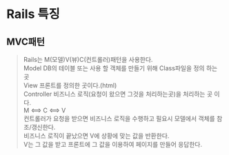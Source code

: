 # Rails 특징

## MVC패턴

> Rails는 M(모델)V(뷰)C(컨트롤러)패턴을 사용한다.  
> Model DB의 테이블 또는 사용 할 객체를 만들기 위해 Class파일을 정의 하는 곳  
> View 프론트를 정의한 곳이다.(html)  
> Controller 비즈니스 로직(요청이 왔으면 그것을 처리하는곳)을 처리하는 곳 이다.  
> M <==> C <==> V  
> 컨트롤러가 요청을 받으면 비즈니스 로직을 수행하고 필요시 모델에서 객체를 참조/갱신한다.  
> 비즈니스 로직이 끝났으면 V에 상황에 맞는 값을 반환한다.  
> V는 그 값을 받고 프론트에 그 값을 이용하여 페이지를 만들어 응답한다.
